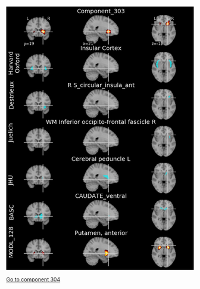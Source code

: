 


![303](preliminary/303.jpg "Component 303")

[Go to component 304](https://parietal-inria.github.io/MODL_atlas/512/304 "Component 304")